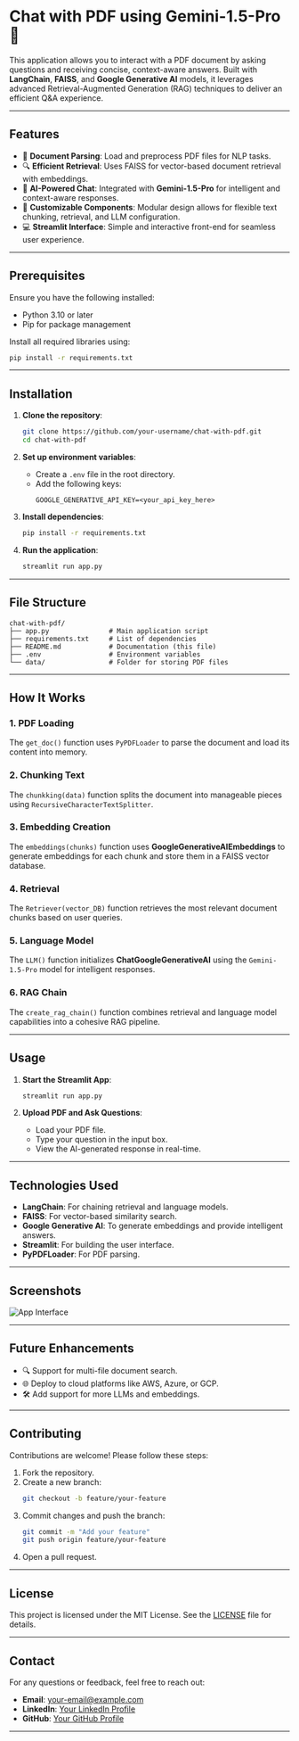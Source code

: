 
# Chat with PDF using Gemini-1.5-Pro 🌟

This application allows you to interact with a PDF document by asking questions and receiving concise, context-aware answers. Built with **LangChain**, **FAISS**, and **Google Generative AI** models, it leverages advanced Retrieval-Augmented Generation (RAG) techniques to deliver an efficient Q&A experience.

---

## Features

- 📄 **Document Parsing**: Load and preprocess PDF files for NLP tasks.  
- 🔍 **Efficient Retrieval**: Uses FAISS for vector-based document retrieval with embeddings.  
- 🤖 **AI-Powered Chat**: Integrated with **Gemini-1.5-Pro** for intelligent and context-aware responses.  
- 🧩 **Customizable Components**: Modular design allows for flexible text chunking, retrieval, and LLM configuration.  
- 💻 **Streamlit Interface**: Simple and interactive front-end for seamless user experience.  

---

## Prerequisites

Ensure you have the following installed:
- Python 3.10 or later
- Pip for package management

Install all required libraries using:
```bash
pip install -r requirements.txt
```

---

## Installation

1. **Clone the repository**:
   ```bash
   git clone https://github.com/your-username/chat-with-pdf.git
   cd chat-with-pdf
   ```

2. **Set up environment variables**:
   - Create a `.env` file in the root directory.
   - Add the following keys:
     ```
     GOOGLE_GENERATIVE_API_KEY=<your_api_key_here>
     ```

3. **Install dependencies**:
   ```bash
   pip install -r requirements.txt
   ```

4. **Run the application**:
   ```bash
   streamlit run app.py
   ```

---

## File Structure

```
chat-with-pdf/
├── app.py               # Main application script
├── requirements.txt     # List of dependencies
├── README.md            # Documentation (this file)
├── .env                 # Environment variables
└── data/                # Folder for storing PDF files
```

---

## How It Works

### 1. **PDF Loading**
The `get_doc()` function uses `PyPDFLoader` to parse the document and load its content into memory.

### 2. **Chunking Text**
The `chunkking(data)` function splits the document into manageable pieces using `RecursiveCharacterTextSplitter`.

### 3. **Embedding Creation**
The `embeddings(chunks)` function uses **GoogleGenerativeAIEmbeddings** to generate embeddings for each chunk and store them in a FAISS vector database.

### 4. **Retrieval**
The `Retriever(vector_DB)` function retrieves the most relevant document chunks based on user queries.

### 5. **Language Model**
The `LLM()` function initializes **ChatGoogleGenerativeAI** using the `Gemini-1.5-Pro` model for intelligent responses.

### 6. **RAG Chain**
The `create_rag_chain()` function combines retrieval and language model capabilities into a cohesive RAG pipeline.

---

## Usage

1. **Start the Streamlit App**:
   ```bash
   streamlit run app.py
   ```

2. **Upload PDF and Ask Questions**:
   - Load your PDF file.
   - Type your question in the input box.
   - View the AI-generated response in real-time.

---

## Technologies Used

- **LangChain**: For chaining retrieval and language models.  
- **FAISS**: For vector-based similarity search.  
- **Google Generative AI**: To generate embeddings and provide intelligent answers.  
- **Streamlit**: For building the user interface.  
- **PyPDFLoader**: For PDF parsing.

---

## Screenshots

![App Interface](https://via.placeholder.com/800x400.png?text=Screenshot+coming+soon)

---

## Future Enhancements

- 🔍 Support for multi-file document search.  
- 🌐 Deploy to cloud platforms like AWS, Azure, or GCP.  
- 🛠 Add support for more LLMs and embeddings.  

---

## Contributing

Contributions are welcome! Please follow these steps:
1. Fork the repository.
2. Create a new branch:
   ```bash
   git checkout -b feature/your-feature
   ```
3. Commit changes and push the branch:
   ```bash
   git commit -m "Add your feature"
   git push origin feature/your-feature
   ```
4. Open a pull request.

---

## License

This project is licensed under the MIT License. See the [LICENSE](LICENSE) file for details.

---

## Contact

For any questions or feedback, feel free to reach out:

- **Email**: your-email@example.com  
- **LinkedIn**: [Your LinkedIn Profile](https://www.linkedin.com/)  
- **GitHub**: [Your GitHub Profile](https://github.com/your-username)

--- 
